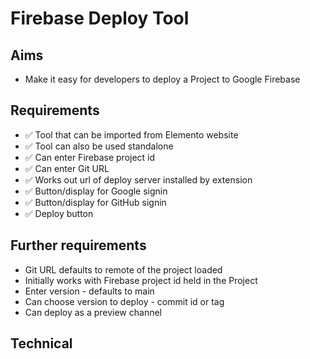 Firebase Deploy Tool
====================

Aims
----

- Make it easy for developers to deploy a Project to Google Firebase

Requirements
------------

- ✅ Tool that can be imported from Elemento website
- ✅ Tool can also be used standalone
- ✅ Can enter Firebase project id
- ✅ Can enter Git URL
- ✅ Works out url of deploy server installed by extension
- ✅ Button/display for Google signin
- ✅ Button/display for GitHub signin
- ✅ Deploy button

Further requirements
--------------------

- Git URL defaults to remote of the project loaded
- Initially works with Firebase project id held in the Project
- Enter version - defaults to main
- Can choose version to deploy - commit id or tag
- Can deploy as a preview channel

Technical
---------